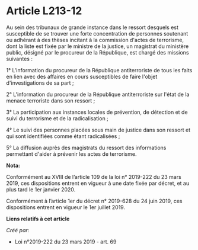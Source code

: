 # Article L213-12

Au sein des tribunaux de grande instance dans le ressort desquels est susceptible de se trouver une forte concentration de
personnes soutenant ou adhérant à des thèses incitant à la commission d'actes de terrorisme, dont la liste est fixée par le
ministre de la justice, un magistrat du ministère public, désigné par le procureur de la République, est chargé des missions
suivantes :

1° L'information du procureur de la République antiterroriste de tous les faits en lien avec des affaires en cours
susceptibles de faire l'objet d'investigations de sa part ;

2° L'information du procureur de la République antiterroriste sur l'état de la menace terroriste dans son ressort ;

3° La participation aux instances locales de prévention, de détection et de suivi du terrorisme et de la radicalisation ;

4° Le suivi des personnes placées sous main de justice dans son ressort et qui sont identifiées comme étant radicalisées ;

5° La diffusion auprès des magistrats du ressort des informations permettant d'aider à prévenir les actes de terrorisme.

**Nota:**

Conformément au XVIII de l’article 109 de la loi n° 2019-222 du 23 mars 2019, ces dispositions entrent en vigueur à une date
fixée par décret, et au plus tard le 1er janvier 2020.

Conformément à l’article 1er du décret n° 2019-628 du 24 juin 2019, ces dispositions entrent en vigueur le 1er juillet 2019.

**Liens relatifs à cet article**

_Créé par_:

  - Loi n°2019-222 du 23 mars 2019 - art. 69
